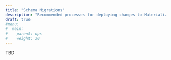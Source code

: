 ```yaml
---
title: "Schema Migrations"
description: "Recommended processes for deploying changes to Materialize"
draft: true
#menu:
#  main:
#    parent: ops
#    weight: 30
---
```


TBD
